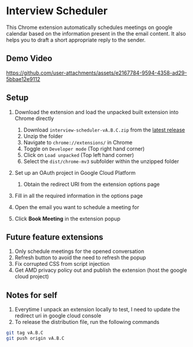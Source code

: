 # Interview Scheduler

This Chrome extension automatically schedules meetings on google calendar based on the information present in the the email content. It also helps you to draft a short appropriate reply to the sender.

## Demo Video

https://github.com/user-attachments/assets/e2167784-9594-4358-ad29-5bbae12e9112

## Setup

1. Download the extension and load the unpacked built extension into Chrome directly

   1. Download `interview-scheduler-vA.B.C.zip` from the [latest release](https://github.com/jinyang628/interview-scheduler/releases)
   2. Unzip the folder
   3. Navigate to `chrome://extensions/` in Chrome
   4. Toggle on `Developer mode` (Top right hand corner)
   5. Click on `Load unpacked` (Top left hand corner)
   6. Select the `dist/chrome-mv3` subfolder within the unzipped folder

2. Set up an OAuth project in Google Cloud Platform

   1. Obtain the redirect URI from the extension options page

3. Fill in all the required information in the options page

4. Open the email you want to schedule a meeting for

5. Click **Book Meeting** in the extension popup

## Future feature extensions

1. Only schedule meetings for the opened conversation
2. Refresh button to avoid the need to refresh the popup
3. Fix corrupted CSS from script injection
4. Get AMD privacy policy out and publish the extension (host the google cloud project)

## Notes for self

1. Everytime I unpack an extension locally to test, I need to update the redirect uri in google cloud console
2. To release the distribution file, run the following commands

```bash
git tag vA.B.C
git push origin vA.B.C
```
